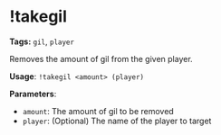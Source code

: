 # !takegil

**Tags:** `gil`, `player`

Removes the amount of gil from the given player.

**Usage**: `!takegil <amount> (player)`

**Parameters**:
- `amount`: The amount of gil to be removed
- `player`: (Optional) The name of the player to target
